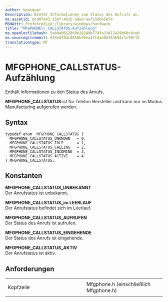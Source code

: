 ```yaml
---
author: kpacquer
Description: Bietet Informationen zum Status des Aufrufs an.
ms.assetid: dcd0fe41-15bf-4615-a9ed-aaf15dde5078
MSHAttr: PreferredLib:/library/windows/hardware
title: "MFGPHONE\\_CALLSTATUS-Aufzählung"
ms.openlocfilehash: 5ab0a9652869e20249b774fa33d12419b60c8ce0
ms.sourcegitcommit: d33e870dc4850bf0ea47fdae0d163b04c1c90f15
translationtype: MT
---
```

# <a name="mfgphonecallstatus-enumeration"></a>MFGPHONE\_CALLSTATUS-Aufzählung


Enthält Informationen zu den Status des Anrufs.

**MFGPHONE\_CALLSTATUS** ist für Telefon Hersteller und kann nur im Modus Manufacturing aufgerufen werden.

<a name="syntax"></a>Syntax
------

```ManagedCPlusPlus
typedef enum _MFGPHONE_CALLSTATUS { 
  MFGPHONE_CALLSTATUS_UNKNOWN   = 0,
  MFGPHONE_CALLSTATUS_IDLE      = 1,
  MFGPHONE_CALLSTATUS_CALLING   = 2,
  MFGPHONE_CALLSTATUS_INCOMING  = 3,
  MFGPHONE_CALLSTATUS_ACTIVE    = 4
} MFGPHONE_CALLSTATUS;
```

<a name="constants"></a>Konstanten
---------

<span id="MFGPHONE_CALLSTATUS_UNKNOWN_"></span><span id="mfgphone_callstatus_unknown_"></span>**MFGPHONE\_CALLSTATUS\_UNBEKANNT**   
Der Anrufstatus ist unbekannt.

<span id="MFGPHONE_CALLSTATUS_IDLE"></span><span id="mfgphone_callstatus_idle"></span>**MFGPHONE\_CALLSTATUS\_im LEERLAUF**  
Der Anrufstatus befindet sich im Leerlauf.

<span id="MFGPHONE_CALLSTATUS_CALLING"></span><span id="mfgphone_callstatus_calling"></span>**MFGPHONE\_CALLSTATUS\_AUFRUFEN**  
Der Status des Anrufs ist aufrufen.

<span id="MFGPHONE_CALLSTATUS_INCOMING"></span><span id="mfgphone_callstatus_incoming"></span>**MFGPHONE\_CALLSTATUS\_EINGEHENDE**  
Der Status des Anrufs ist eingehende.

<span id="MFGPHONE_CALLSTATUS_ACTIVE"></span><span id="mfgphone_callstatus_active"></span>**MFGPHONE\_CALLSTATUS\_AKTIV**  
Der Anrufstatus ist aktiv.

<a name="requirements"></a>Anforderungen
------------

<table>
<colgroup>
<col width="50%" />
<col width="50%" />
</colgroup>
<tbody>
<tr class="odd">
<td align="left"><p>Kopfzeile</p></td>
<td align="left">Mfgphone.h (einschließlich Mfgphone.h)</td>
</tr>
</tbody>
</table>

 

 





